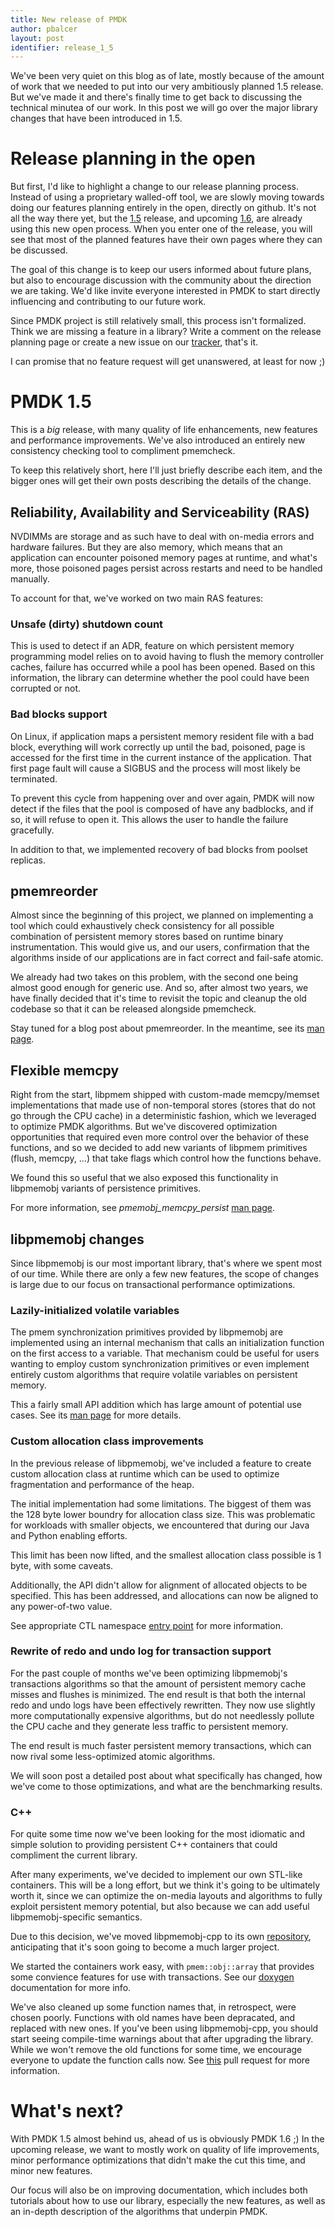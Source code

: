 ```yaml
---
title: New release of PMDK
author: pbalcer
layout: post
identifier: release_1_5
---
```


We've been very quiet on this blog as of late, mostly because of the amount of
work that we needed to put into our very ambitiously planned 1.5 release. But
we've made it and there's finally time to get back to discussing the technical
minutea of our work.
In this post we will go over the major library changes that have been introduced
in 1.5.

# Release planning in the open

But first, I'd like to highlight a change to our release planning process.
Instead of using a proprietary walled-off tool, we are slowly moving towards
doing our features planning entirely in the open, directly on github. It's not
all the way there yet, but the [1.5](https://github.com/pmem/issues/issues/869)
release, and upcoming [1.6](https://github.com/pmem/issues/issues/932), are
already using this new open process. When you enter one of the release, you will
see that most of the planned features have their own pages where they can be 
discussed.

The goal of this change is to keep our users informed about future plans, but
also to encourage discussion with the community about the direction we are taking.
We'd like invite everyone interested in PMDK to start directly influencing
and contributing to our future work.

Since PMDK project is still relatively small, this process isn't formalized.
Think we are missing a feature in a library? Write a comment on the release
planning page or create a new issue on our [tracker](https://github.com/pmem/issues/issues?q=is%3Aopen+is%3Aissue+label%3A%22Type%3A+Feature%22),
that's it.

I can promise that no feature request will get unanswered, at least for now ;)

# PMDK 1.5

This is a *big* release, with many quality of life enhancements, new features
and performance improvements. We've also introduced an entirely new consistency
checking tool to compliment pmemcheck.

To keep this relatively short, here I'll just briefly describe each item, and
the bigger ones will get their own posts describing the details of the change.

## Reliability, Availability and Serviceability (RAS)

NVDIMMs are storage and as such have to deal with on-media errors and hardware
failures. But they are also memory, which means that an application can
encounter poisoned memory pages at runtime, and what's more, those poisoned
pages persist across restarts and need to be handled manually.

To account for that, we've worked on two main RAS features:

### Unsafe (dirty) shutdown count

This is used to detect if an ADR, feature on which persistent memory programming
model relies on to avoid having to flush the memory controller caches, failure
has occurred while a pool has been opened. Based on this information, the
library can determine whether the pool could have been corrupted or not.

### Bad blocks support

On Linux, if application maps a persistent memory resident file with
a bad block, everything will work correctly up until the bad, poisoned, page
is accessed for the first time in the current instance of the application. That
first page fault will cause a SIGBUS and the process will most likely be
terminated.

To prevent this cycle from happening over and over again, PMDK will now detect
if the files that the pool is composed of have any badblocks, and if so, it will
refuse to open it. This allows the user to handle the failure gracefully.

In addition to that, we implemented recovery of bad blocks from poolset
replicas.

## pmemreorder

Almost since the beginning of this project, we planned on implementing a tool
which could exhaustively check consistency for all possible combination of
persistent memory stores based on runtime binary instrumentation.
This would give us, and our users, confirmation that the algorithms inside of
our applications are in fact correct and fail-safe atomic.

We already had two takes on this problem, with the second one being almost good
enough for generic use. And so, after almost two years, we have finally decided
that it's time to revisit the topic and cleanup the old codebase so that it can
be released alongside pmemcheck.

Stay tuned for a blog post about pmemreorder. In the meantime, see its
[man page](http://pmem.io/pmdk/manpages/linux/master/pmreorder/pmreorder.1.html).

## Flexible memcpy

Right from the start, libpmem shipped with custom-made memcpy/memset
implementations that made use of non-temporal stores (stores that do not go
through the CPU cache) in a deterministic fashion, which we leveraged to
optimize PMDK algorithms. But we've discovered optimization opportunities
that required even more control over the behavior of these functions, and so
we decided to add new variants of libpmem primitives (flush, memcpy, ...) that
take flags which control how the functions behave.

We found this so useful that we also exposed this functionality in libpmemobj
variants of persistence primitives.

For more information, see *pmemobj_memcpy_persist* [man page](http://pmem.io/pmdk/manpages/linux/master/libpmemobj/pmemobj_memcpy_persist.3).

## libpmemobj changes

Since libpmemobj is our most important library, that's where we spent most of
our time. While there are only a few new features, the scope of changes
is large due to our focus on transactional performance optimizations.

### Lazily-initialized volatile variables

The pmem synchronization primitives provided by libpmemobj are implemented using
an internal mechanism that calls an initialization function on the first access
to a variable. That mechanism could be useful for users wanting to employ custom
synchronization primitives or even implement entirely custom algorithms that
require volatile variables on persistent memory.

This a fairly small API addition which has large amount of potential use cases.
See its [man page](http://pmem.io/pmdk/manpages/linux/master/libpmemobj/oid_is_null.3) for more details.

### Custom allocation class improvements

In the previous release of libpmemobj, we've included a feature to create
custom allocation class at runtime which can be used to optimize fragmentation
and performance of the heap.

The initial implementation had some limitations. The biggest of them was the
128 byte lower boundry for allocation class size. This was problematic for
workloads with smaller objects, we encountered that during our Java and Python
enabling efforts.

This limit has been now lifted, and the smallest allocation class possible is
1 byte, with some caveats.

Additionally, the API didn't allow for alignment of allocated objects to be
specified. This has been addressed, and allocations can now be aligned to any
power-of-two value.

See appropriate CTL namespace [entry point](http://pmem.io/pmdk/manpages/linux/master/libpmemobj/pmemobj_ctl_get.3) for
more information.

### Rewrite of redo and undo log for transaction support

For the past couple of months we've been optimizing libpmemobj's transactions
algorithms so that the amount of persistent memory cache misses and flushes
is minimized. The end result is that both the internal redo and undo logs
have been effectively rewritten. They now use slightly more computationally
expensive algorithms, but do not needlessly pollute the CPU cache and they
generate less traffic to persistent memory.

The end result is much faster persistent memory transactions, which can now
rival some less-optimized atomic algorithms.

We will soon post a detailed post about what specifically has changed, how
we've come to those optimizations, and what are the benchmarking results.

### C++

For quite some time now we've been looking for the most idiomatic and simple
solution to providing persistent C++ containers that could compliment
the current library.

After many experiments, we've decided to implement our own STL-like containers.
This will be a long effort, but we think it's going to be ultimately worth it,
since we can optimize the on-media layouts and algorithms to fully exploit
persistent memory potential, but also because we can add useful
libpmemobj-specific semantics.

Due to this decision, we've moved libpmemobj-cpp to its own [repository](https://github.com/pmem/libpmemobj-cpp),
anticipating that it's soon going to become a much larger project.

We started the containers work easy, with `pmem::obj::array` that provides some
convience features for use with transactions. See our
[doxygen](http://pmem.io/libpmemobj-cpp/master/doxygen/structpmem_1_1obj_1_1experimental_1_1array.html) documentation for more info.

We've also cleaned up some function names that, in retrospect, were
chosen poorly. Functions with old names have been depracated, and replaced with
new ones. If you've been using libpmemobj-cpp, you should start seeing compile-time
warnings about that after upgrading the library.
While we won't remove the old functions for some time, we encourage everyone to
update the function calls now. See [this](https://github.com/pmem/libpmemobj-cpp/pull/75)
pull request for more information.

# What's next?

With PMDK 1.5 almost behind us, ahead of us is obviously PMDK 1.6 ;)
In the upcoming release, we want to mostly work on quality of life improvements,
minor performance optimizations that didn't make the cut this time, and minor
new features.

Our focus will also be on improving documentation, which includes
both tutorials about how to use our library, especially the new
features, as well as an in-depth description of the algorithms that underpin PMDK.


